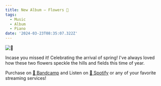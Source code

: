 ```yaml
---
title: New Album — Flowers 🌸
tags:
  - Music
  - Album
  - Piano
date: '2024-03-23T08:35:07.322Z'
---
```


![🌼](http://res.cloudinary.com/cpadilla/image/upload/v1707148977/chrisdpadilla/albums/rgccmav9xrwqo45mcmvn.jpg)

Incase you missed it! Celebrating the arrival of spring! I've always loved how these two flowers speckle the hills and fields this time of year.

Purchase on [🤘 Bandcamp](https://letsgochris.bandcamp.com/album/flowers) and Listen on [🙉 Spotify](https://open.spotify.com/album/3MwpncS0CHiAp4Mm6wyeBW) or any of your favorite streaming services!
